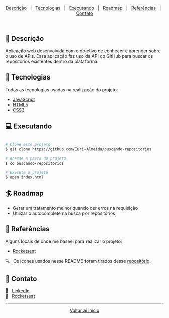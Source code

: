 <div align = "center" id = "top">

<p>

  <a href="#descricao">Descrição</a> &#xa0; | &#xa0;
  <a href="#tecnologias">Tecnologias</a> &#xa0; | &#xa0;
  <a href="#executando">Executando</a> &#xa0; | &#xa0;
  <a href="#roadmap">Roadmap</a> &#xa0; | &#xa0;
  <a href="#referencias">Referências</a> &#xa0; | &#xa0;
  <a href="#contato">Contato</a>

</p>

</div>

<br>

<div id = "descricao">

## :pushpin: Descrição ##

<p>

  Aplicação web desenvolvida com o objetivo de conhecer e aprender sobre o uso de APIs. Essa aplicação faz uso da API do GitHub para buscar os repositórios existentes dentro da plataforma.

</p>

</div>

<div id = "tecnologias">

## :rocket: Tecnologias ##

Todas as tecnologias usadas na realização do projeto:

* [JavaScript](https://developer.mozilla.org/pt-BR/docs/Web/JavaScript)
* [HTML5](https://developer.mozilla.org/pt-BR/docs/Web/HTML/HTML5)
* [CSS3](https://developer.mozilla.org/pt-BR/docs/Web/CSS)

</div>

<div id = "executando">

## :computer: Executando ##

```bash

# Clone este projeto
$ git clone https://github.com/Iuri-Almeida/buscando-repositorios

# Acesse a pasta do projeto
$ cd buscando-repositorios

# Execute o projeto
$ open index.html
```

</div>

<div id = "roadmap">

## :surfer: Roadmap ##

* Gerar um tratamento melhor quando der erros na requisição
* Utilizar o autocomplete na busca por repositórios

</div>

<div id = "referencias">

## :key: Referências ##

Alguns locais de onde me baseei para realizar o projeto:

* [Rocketseat](https://rocketseat.com.br/)

:mag: &#xa0; Os ícones usados nesse README foram tirados desse [repositório](https://gist.github.com/rxaviers/7360908).

</div>

<div id = "contato">

## :wave: Contato ##

:necktie: &#xa0; <a href = "https://www.linkedin.com/in/iurilopesalmeida/"> LinkedIn </a>
<br>
:rocket: &#xa0; <a href="https://app.rocketseat.com.br/me/iurialmeida"> Rocketseat </a>

</div>

<hr>

<div align = "center">

<a href = "#top">Voltar ai início</a>

</div>
